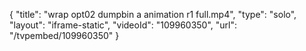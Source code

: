 {
    "title": "wrap opt02 dumpbin a animation r1 full.mp4",
    "type": "solo",
    "layout": "iframe-static",
    "videoId": "109960350",
    "url": "\/tvpembed\/109960350"
}